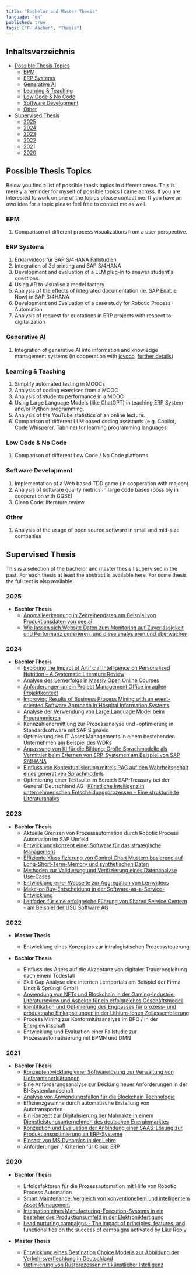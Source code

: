 ```yaml
---
title: "Bachelor and Master Thesis"
language: "en"
published: true
tags: ["FH Aachen", "Thesis"]
---
```


## Inhaltsverzeichnis

<!--toc:start-->

- [Possible Thesis Topics](#possible-thesis-topics)
  - [BPM](#bpm)
  - [ERP Systems](#erp-systems)
  - [Generative AI](#generative-ai)
  - [Learning & Teaching](#learning-teaching)
  - [Low Code & No Code](#low-code-no-code)
  - [Software Development](#software-development)
  - [Other](#other)
- [Supervised Thesis](#supervised-thesis)
  - [2025](#2025)
  - [2024](#2024)
  - [2023](#2023)
  - [2022](#2022)
  - [2021](#2021)
  - [2020](#2020)
  <!--toc:end-->

## Possible Thesis Topics

Below you find a list of possible thesis topics in different areas. This is
merely a reminder for myself of possible topics I came across. If you are
interested to work on one of the topics please contact me. If you have an
own idea for a topic please feel free to contact me as well.

### BPM

1. Comparison of different process visualizations from a user perspective.

### ERP Systems

1. Erklärvideos für SAP S/4HANA Fallstudien
1. Integration of 3d printing and SAP S/4HANA
1. Development and evaluation of a LLM plug-in to answer student's questions.
1. Using AR to visualise a model factory
1. Analysis of the effects of integrated documentation (ie. SAP Enable Now)
   in SAP S/4HANA
1. Development and Evaluation of a case study for Robotic Process Automation
1. Analysis of request for quotations in ERP projects with respect to digitalization

### Generative AI

1. Integration of generative AI into information and knowledge management systems
   (in cooperation with [jovoco](https://www.jovoco.io/), [further details](topics/ai-knowledge-management))

### Learning & Teaching

1. Simplify automated testing in MOOCs
1. Analysis of coding exercises from a MOOC
1. Analysis of students performance in a MOOC
1. Using Large Language Models (like ChatGPT) in teaching ERP System
   and/or Python programming.
1. Analysis of the YouTube statistics of an online lecture.
1. Comparison of different LLM based coding assistants (e.g. Copilot,
   Code Whisperer, Tabnine) for learning programming languages

### Low Code & No Code

1. Comparison of different Low Code / No Code platforms

### Software Development

1. Implementation of a Web based TDD game (in cooperation with majcon)
1. Analysis of software quality metrics in large code bases (possibly in
   cooperation with CQSE)
1. Clean Code: literature review

### Other

1. Analysis of the usage of open source software in small and mid-size companies

## Supervised Thesis

This is a selection of the bachelor and master thesis I supervised in the past.
For each thesis at least the abstract is available here. For some thesis
the full text is also available.

### 2025

- **Bachlor Thesis**
  - [Anomalieerkennung in Zeitreihendaten am Beispiel von Produktionsdaten von
    oee.ai](/teaching/thesis/2025/anomalieerkennung)
  - [Wie lassen sich Website Daten zum Monitoring auf Zuverlässigkeit und
    Performanz generieren, und diese analysieren und
    überwachen](/teaching/thesis/2025/website_monitoring)

### 2024

- **Bachlor Thesis**
  - [Exploring the Impact of Artificial Intelligence on Personalized Nutrition
    – A Systematic Literature
    Review](/teaching/thesis/2024/personalized-nutrition)
  - [Analyse des Lernerfolgs in Massiv Open Online
    Courses](/teaching/thesis/2024/mooc-analyse)
  - [Anforderungen an ein Project Management Office im agilen
    Projektkontext](/teaching/thesis/2024/pro-anforderungen)
  - [Improving Results of Business Process Mining with an event-oriented
    Software Approach in Hospital Information
    Systems](/teaching/thesis/2024/process-mining-hospital)
  - [Analyse der Verwendung von Large Language Model beim
    Programmieren](/teaching/thesis/2024/llm-programmieren)
  - Kennzahlenermittlung zur Prozessanalyse und -optimierung in
    Standardsoftware mit SAP Signavio
  - Optimierung des IT Asset Managements in einem bestehenden Unternehmen am
    Beispiel des WDRs
  - [Anpassung von KI für die Bildung: Große Sprachmodelle als Vermittler beim
    Erlernen von ERP-Systemen am Beispiel von SAP
    S/4HANA](/teaching/thesis/2024/llm-saps4)
  - [Einfluss von Kontextualisierung mittels RAG auf den Wahrheitsgehalt eines
    generativen Sprachmodells](/teaching/thesis/2024/llm-wahrheitsgehalt)
  - Optimierung einer Testsuite im Bereich SAP-Treasury bei der Generali
    Deutschland AG -[Künstliche Intelligenz in unternehmerischen
    Entscheidungsprozessen - Eine strukturierte
    Literaturanalys](/teaching/thesis/2024/ki-entscheidungsprozesse)

### 2023

- **Bachlor Thesis**
  - Aktuelle Grenzen von Prozessautomation durch Robotic Process Automation im
    SAP Umfeld
  - [Entwicklungskonzept einer Software für das strategische
    Management](/teaching/thesis/2023/strategisches_management)
  - [Effiziente Klassifizierung von Control Chart Mustern basierend auf
    Long-Short-Term-Memory und synthetischen
    Daten](/teaching/thesis/2023/control_chart_muster)
  - [Methoden zur Validierung und Verifizierung eines Datenanalyse
    Use-Cases](/teaching/thesis/2023/validierung_datenanalyse)
  - [Entwicklung einer Webseite zur Aggregation von
    Lernvideos](/teaching/thesis/2023/video_aggregation)
  - [Make-or-Buy-Entscheidung in der
    Software-as-a-Service-Entwicklung](/teaching/thesis/2023/saas_make_or_buy)
  - [Leitfaden für eine erfolgreiche Führung von Shared Service Centern - am
    Beispiel der USU Software AG](/teaching/thesis/2023/shared_service_center)

### 2022

- **Master Thesis**

  - Entwicklung eines Konzeptes zur intralogistischen Prozesssteuerung

- **Bachlor Thesis**
  - Einfluss des Alters auf die Akzeptanz von digitaler Trauerbegleitung nach
    einem Todesfall
  - Skill Gap Analyse eine internen Lernportals am Beispiel der Firma Lindt &
    Sprüngli GmbH
  - [Anwendung von NFTs und Blockchain in der Gaming-Industrie: Literaturreview
    und Aspekte für ein erfolgreiches
    Geschäftsmodell](/teaching/thesis/2022/nft_gaming)
  - [Identifikation und Optimierung des Engpasses für prozess- und produktnahe
    Einkapselungen in der Lithium-Ionen
    Zellassemblierung](/teaching/thesis/2022/engpass_lithium_ionen)
  - Process Mining zur Konformitätsanalyse im BPO / in der Energiewirtschaft
  - Entwicklung und Evaluation einer Fallstudie zur Prozessautomatisierung mit
    BPMN und DMN

### 2021

- **Bachlor Thesis**
  - [Konzeptentwicklung einer Softwarelösung zur Verwaltung von
    Lieferantenerklärungen](/teaching/thesis/2021/lieferantenerklaerung)
  - Eine Anforderungsanalyse zur Deckung neuer Anforderungen in der
    BI-Systemlandschaft
  - [Analyse von Anwendungsfällen für die Blockchain
    Technologie](/teaching/thesis/2021/blockchain_use_cases)
  - Effizienzgewinne durch automatische Erstellung von Autotransporten
  - [Ein Konzept zur Digitalisierung der Mahnakte in einem
    Dienstleistungsunternehmen des deutschen
    Energiemarktes](/teaching/thesis/2021/mahnakte)
  - [Konzeption und Evaluation der Anbindung einer SAAS-Lösung zur
    Produktionsoptimierung an ERP-Systeme](/teaching/thesis/2021/erp_oee)
  - [Einsatz von MS Dynamics in der
    Lehre](/teaching/thesis/2021/ms_dynamics_lehre)
  - Anforderungen / Kriterien für Cloud ERP

### 2020

- **Bachlor Thesis**

  - Erfolgsfaktoren für die Prozessautomation mit Hilfe von Robotic Process
    Automation
  - [Smart Maintenance: Vergleich von konventionellem und intelligentem Asset
    Management](/teaching/thesis/2020/smart_maintenance)
  - [Integration eines Manufacturing-Execution-Systems in ein bestehendes
    Produktionsumfeld in der
    Elektronikfertigung](/teaching/thesis/2020/mes_elektronikfertigung)
  - [Lead nurturing campaigns - The impact of principles, features, and
    functionalities on the success of campaigns activated by Like
    Reply](/teaching/thesis/2020/lead_nurturing)

- **Master Thesis**
  - [Entwicklung eines Destination Choice Modells zur Abbildung der
    Verkehrsverflechtung in Deutschland](/teaching/thesis/2020/verkehrsmodell)
  - [Optimierung von Rüstprozessen mit künstlicher
    Intelligenz](/teaching/thesis/2020/ruesten_mit_ki)

